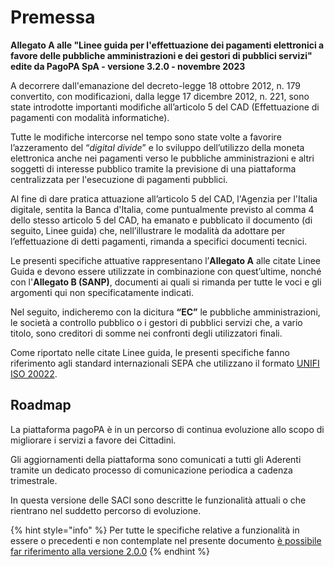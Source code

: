 # Premessa

**Allegato A alle "Linee guida per l'effettuazione dei pagamenti elettronici a favore delle pubbliche amministrazioni e dei gestori di pubblici servizi" edite da PagoPA SpA - versione 3.2.0 - novembre 2023**

A decorrere dall'emanazione del decreto-legge 18 ottobre 2012, n. 179 convertito, con modificazioni, dalla legge 17 dicembre 2012, n. 221, sono state introdotte importanti modifiche all’articolo 5 del CAD (Effettuazione di pagamenti con modalità informatiche).&#x20;

Tutte le modifiche intercorse nel tempo sono state volte a favorire l’azzeramento del “_digital divide_” e lo sviluppo dell’utilizzo della moneta elettronica anche nei pagamenti verso le pubbliche amministrazioni e altri soggetti di interesse pubblico tramite la previsione di una piattaforma centralizzata per l'esecuzione di pagamenti pubblici.&#x20;

Al fine di dare pratica attuazione all’articolo 5 del CAD, l'Agenzia per l'Italia digitale, sentita la Banca d'Italia, come puntualmente previsto al comma 4 dello stesso articolo 5 del CAD, ha emanato e pubblicato il documento (di seguito, Linee guida) che, nell’illustrare le modalità da adottare per l’effettuazione di detti pagamenti, rimanda a specifici documenti tecnici.

Le presenti specifiche attuative rappresentano l’**Allegato A** alle citate Linee Guida e devono essere utilizzate in combinazione con quest’ultime, nonché con l'**Allegato B (SANP)**, documenti ai quali si rimanda per tutte le voci e gli argomenti qui non specificatamente indicati.

Nel seguito, indicheremo con la dicitura **“EC”** le pubbliche amministrazioni, le società a controllo pubblico o i gestori di pubblici servizi che, a vario titolo, sono creditori di somme nei confronti degli utilizzatori finali.

Come riportato nelle citate Linee guida, le presenti specifiche fanno riferimento agli standard internazionali SEPA che utilizzano il formato [UNIFI ISO 20022](http://www.iso20022.org/).

## Roadmap

La piattaforma pagoPA è in un percorso di continua evoluzione allo scopo di migliorare i servizi a favore dei Cittadini.&#x20;

Gli aggiornamenti della piattaforma sono comunicati a tutti gli Aderenti tramite un dedicato processo di comunicazione periodica a cadenza trimestrale.&#x20;

In questa versione delle SACI sono descritte le funzionalità attuali o che rientrano nel suddetto percorso di evoluzione.

{% hint style="info" %}
Per tutte le specifiche relative a funzionalità in essere o precedenti e non contemplate nel presente documento [è possibile far riferimento alla versione 2.0.0](http://127.0.0.1:5000/o/KXYtsf32WSKm6ga638R3/s/E6d6iTzjBzUfzNoZjadZ/)
{% endhint %}
